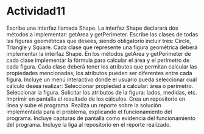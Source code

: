 # Actividad11
Escribe una interfaz llamada Shape.
La interfaz Shape declarará dos métodos a implementar: getArea y getPerimeter.
Escribe las clases de todas las figuras geométricas que desees, siendo obligatorio incluir tres: Circle, Triangle y Square.
Cada clase que represente una figura geométrica deberá implementar la interfaz Shape.
En los métodos getArea y getPerimeter de cada clase implementar la fórmula para calcular el área y el perímetro de cada figura.
Cada clase deberá tener los atributos que permitan calcular las propiedades mencionadas, los atributos pueden ser diferentes entre cada figura.
Incluye un menú interactivo donde el usuario pueda seleccionar cuál cálculo desea realizar:
Seleccionar propiedad a calcular: área o perímetro.
Seleccionar la figura.
Solicitar los atributos de la figura: lados, medidas, etc.
Imprimir en pantalla el resultado de los cálculos.
Crea un repositorio en línea y sube el programa.
Realiza un reporte sobre la solución implementada para el problema, explicando el funcionamiento del programa.
Incluye capturas de pantalla como evidencia del funcionamiento del programa.
Incluye la liga al repositorio en el reporte realizado.
